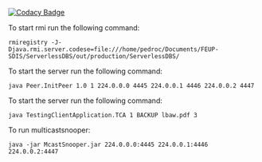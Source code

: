 [![Codacy Badge](https://api.codacy.com/project/badge/Grade/21ce2aa7aae34058aee8fccb95069e39)](https://www.codacy.com?utm_source=github.com&amp;utm_medium=referral&amp;utm_content=pedro-c/FEUP-SDIS&amp;utm_campaign=Badge_Grade)

To start rmi run the following command:
```
rmiregistry -J-Djava.rmi.server.codese=file:///home/pedroc/Documents/FEUP-SDIS/ServerlessDBS/out/production/ServerlessDBS/
```
To start the server run the following command:
```
java Peer.InitPeer 1.0 1 224.0.0.0 4445 224.0.0.1 4446 224.0.0.2 4447
```
To start the server run the following command:
```
java TestingClientApplication.TCA 1 BACKUP lbaw.pdf 3
```

To run multicastsnooper:
```
java -jar McastSnooper.jar 224.0.0.0:4445 224.0.0.1:4446 224.0.0.2:4447
```

		
